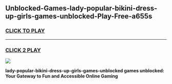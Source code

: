 
## Unblocked-Games-lady-popular-bikini-dress-up-girls-games-unblocked-Play-Free-a655s
<h3>
<a href="https://premium76.site?title=lady-popular-bikini-dress-up-girls-games-unblocked&ref=20A">CLICK TO PLAY</a></h3>
<hr>

<h3>
<a href="https://premium76.site?title=lady-popular-bikini-dress-up-girls-games-unblocked&ref=20A">CLICK 2 PLAY</a>
  
</h3>

<a href="https://premium76.site?title=lady-popular-bikini-dress-up-girls-games-unblocked&ref=20A"><img src="https://clearcache.store/games.png"></a>


**lady-popular-bikini-dress-up-girls-games-unblocked games unblocked: Your Gateway to Fun and Accessible Online Gaming**
